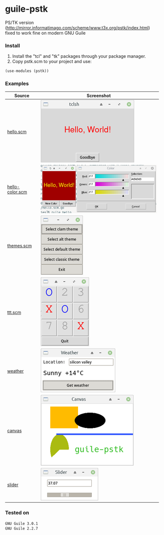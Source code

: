 # guile-pstk
PS/TK version (http://mirror.informatimago.com/scheme/www.t3x.org/pstk/index.html) fixed to work fine on modern GNU Guile

### Install
1. Install the "tcl" and "tk" packages through your package manager.
2. Copy pstk.scm to your project and use:
```scheme
(use-modules (pstk))
```

### Examples
| Source | Screenshot |
| --- | --- |
| [hello.scm](./examples/hello.scm) | ![hello](./images/hello.png) |
| [hello-color.scm](./examples/hello-color.scm)  | ![hello-color](./images/hello-color.png) |
| [themes.scm](./examples/themes.scm) | ![themes](./images/themes.png) |
| [ttt.scm](./examples/ttt.scm) | ![ttt](./images/ttt.png) |
| [weather](./examples/weather.scm) | ![weather](./images/weather.png) |
| [canvas](./examples/canvas.scm) | ![canvas](./images/canvas.png) |
| [slider](./examples/slider.scm) | ![slider](./images/slider.png) |

### Tested on
```
GNU Guile 3.0.1
GNU Guile 2.2.7
```
